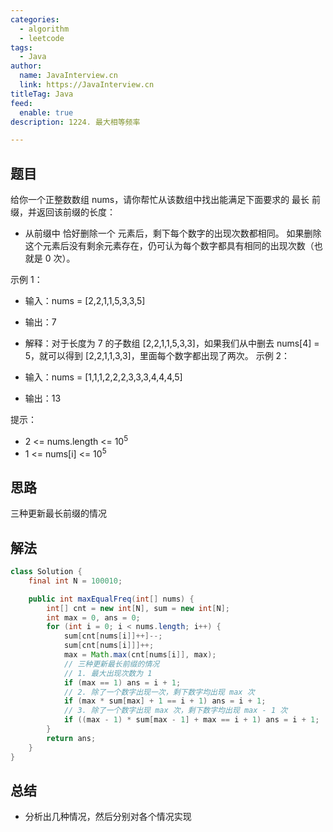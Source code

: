 ```yaml
---
categories:
  - algorithm
  - leetcode
tags:
  - Java
author: 
  name: JavaInterview.cn
  link: https://JavaInterview.cn
titleTag: Java
feed:
  enable: true
description: 1224. 最大相等频率

---
```


## 题目
给你一个正整数数组 nums，请你帮忙从该数组中找出能满足下面要求的 最长 前缀，并返回该前缀的长度：

* 从前缀中 恰好删除一个 元素后，剩下每个数字的出现次数都相同。
如果删除这个元素后没有剩余元素存在，仍可认为每个数字都具有相同的出现次数（也就是 0 次）。



示例 1：

* 输入：nums = [2,2,1,1,5,3,3,5]
* 输出：7
* 解释：对于长度为 7 的子数组 [2,2,1,1,5,3,3]，如果我们从中删去 nums[4] = 5，就可以得到 [2,2,1,1,3,3]，里面每个数字都出现了两次。
示例 2：

* 输入：nums = [1,1,1,2,2,2,3,3,3,4,4,4,5]
* 输出：13


提示：

* 2 <= nums.length <= 10<sup>5</sup>
* 1 <= nums[i] <= 10<sup>5</sup>

## 思路

三种更新最长前缀的情况

## 解法
```java
class Solution {
    final int N = 100010;

    public int maxEqualFreq(int[] nums) {
        int[] cnt = new int[N], sum = new int[N];
        int max = 0, ans = 0;
        for (int i = 0; i < nums.length; i++) {
            sum[cnt[nums[i]]++]--;
            sum[cnt[nums[i]]]++;
            max = Math.max(cnt[nums[i]], max);
            // 三种更新最长前缀的情况
            // 1. 最大出现次数为 1
            if (max == 1) ans = i + 1;
            // 2. 除了一个数字出现一次，剩下数字均出现 max 次
            if (max * sum[max] + 1 == i + 1) ans = i + 1;
            // 3. 除了一个数字出现 max 次，剩下数字均出现 max - 1 次 
            if ((max - 1) * sum[max - 1] + max == i + 1) ans = i + 1;
        }
        return ans;
    }
}

```

## 总结

- 分析出几种情况，然后分别对各个情况实现 
